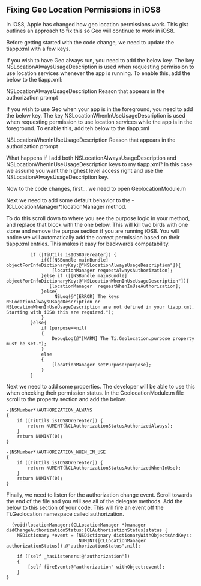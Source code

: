 <h2>Fixing Geo Location Permissions in iOS8</h2>

In iOS8, Apple has changed how geo location permissions work.  This gist outlines an approach to fix this so Geo will continue to work in iOS8.

Before getting started with the code change, we need to update the tiapp.xml with a few keys.

If you wish to have Geo always run, you need to add the below key.  The key NSLocationAlwaysUsageDescription is used when requesting permission to use location services whenever the app is running.  To enable this, add the below to the tiapp.xml:

<key>NSLocationAlwaysUsageDescription</key>
<string>Reason that appears in the authorization prompt</string>

If you wish to use Geo when your app is in the foreground, you need to add the below key.  The key NSLocationWhenInUseUsageDescription is used when requesting permission to use location services while the app is in the foreground. To enable this, add teh below to the tiapp.xml

<key>NSLocationWhenInUseUsageDescription</key>
<string>Reason that appears in the authorization prompt</string>

What happens if I add both NSLocationAlwaysUsageDescription and NSLocationWhenInUseUsageDescription keys to my tiapp.xml? In this case we assume you want the highest level access right and use the NSLocationAlwaysUsageDescription key.

Now to the code changes, first... we need to open GeolocationModule.m

Next we need to add some default behavior to the -(CLLocationManager*)locationManager method.

To do this scroll down to where you see the purpose logic in your method, and replace that block with the one below.  This will kill two birds with one stone and remove the purpse section if you are running iOS8. You will notice we will automatically add the correct permission based on their tiapp.xml entries.  This makes it easy for backwards compatability.

~~~
         if ([TiUtils isIOS8OrGreater]) {
             if([[NSBundle mainBundle] objectForInfoDictionaryKey:@"NSLocationAlwaysUsageDescription"]){
                 [locationManager requestAlwaysAuthorization];
             }else if ([[NSBundle mainBundle] objectForInfoDictionaryKey:@"NSLocationWhenInUseUsageDescription"]){
                [locationManager  requestWhenInUseAuthorization];
             }else{
                  NSLog(@"[ERROR] The keys NSLocationAlwaysUsageDescription or NSLocationWhenInUseUsageDescription are not defined in your tiapp.xml.  Starting with iOS8 this are required.");
             }
         }else{
             if (purpose==nil)
             {
                 DebugLog(@"[WARN] The Ti.Geolocation.purpose property must be set.");
             }
             else
             {
                 [locationManager setPurpose:purpose];
             }
         }
~~~

Next we need to add some properties.  The developer will be able to use this when checking their permission status. In the GeolocationModule.m file scroll to the property section and add the below.
~~~
-(NSNumber*)AUTHORIZATION_ALWAYS
{
    if ([TiUtils isIOS8OrGreater]) {
        return NUMINT(kCLAuthorizationStatusAuthorizedAlways);
    }
    return NUMINT(0);
}

-(NSNumber*)AUTHORIZATION_WHEN_IN_USE
{
    if ([TiUtils isIOS8OrGreater]) {
        return NUMINT(kCLAuthorizationStatusAuthorizedWhenInUse);
    }
    return NUMINT(0);
}
~~~

Finally, we need to listen for the authorization change event. Scroll towards the end of the file and you will see all of the delegate methods.  Add the below to this section of your code.  This will fire an event off the Ti.Geolocation namespace called authorization.

~~~
- (void)locationManager:(CLLocationManager *)manager didChangeAuthorizationStatus:(CLAuthorizationStatus)status {
    NSDictionary *event = [NSDictionary dictionaryWithObjectsAndKeys:
                           NUMINT([CLLocationManager authorizationStatus]),@"authorizationStatus",nil];

    if ([self _hasListeners:@"authorization"])
    {
        [self fireEvent:@"authorization" withObject:event];
    }
}
~~~
